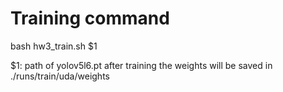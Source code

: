 # Training command
bash hw3_train.sh $1

$1: path of yolov5l6.pt
after training the weights will be saved in ./runs/train/uda/weights
